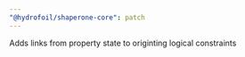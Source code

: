 ```yaml
---
"@hydrofoil/shaperone-core": patch
---
```


Adds links from property state to originting logical constraints
